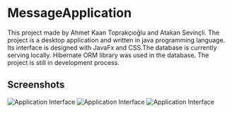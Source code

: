 # MessageApplication

This project made by Ahmet Kaan Toprakçıoğlu and Atakan Sevinçli. The project is a desktop application and written in java programming language. Its interface is designed with JavaFx and CSS.The database is currently serving locally. Hibernate ORM library was used in the database. The project is still in development process.

## Screenshots

![Application Interface](https://github.com/ahmettoprakcioglu/MessageApplication/blob/master/MessageApp/src/messageapp/Image/AppInterface/img4.png)
![Application Interface](https://github.com/ahmettoprakcioglu/MessageApplication/blob/master/MessageApp/src/messageapp/Image/AppInterface/img3.png)
![Application Interface](https://github.com/ahmettoprakcioglu/MessageApplication/blob/master/MessageApp/src/messageapp/Image/AppInterface/img1.png)
